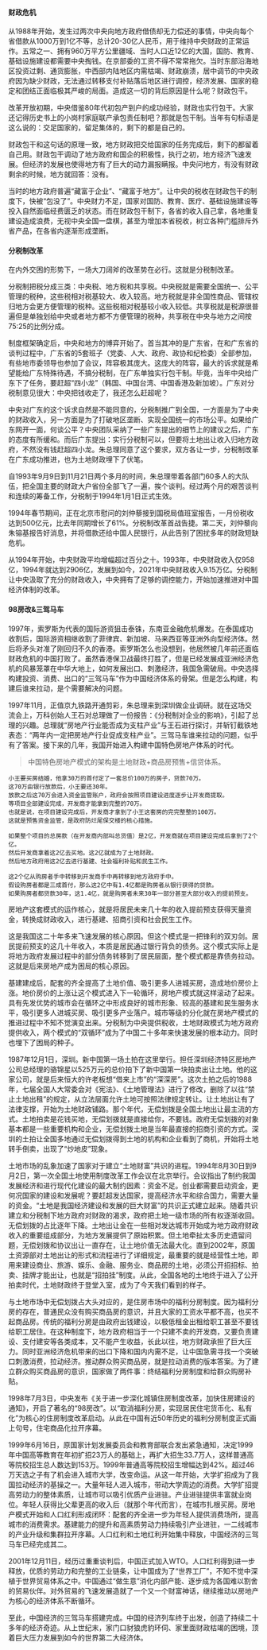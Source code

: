 #### 财政危机

从1988年开始，发生过两次中央向地方政府借债却无力偿还的事情，中央向每个省借款从1000万到1亿不等，总计20-30亿人民币，用于维持中央财政的正常运作。五常之一、拥有960万平方公里疆域、当时人口近12亿的大国，国防、教育、基础设施建设都需要中央掏钱。在京部委的工资不得不常常拖欠。当时东部沿海地区投资过剩、通货膨胀，中西部内陆地区内需枯竭、财政崩溃，居中调节的中央政府因为缺少财政，无法通过转移支付补贴落后地区进行调控，经济发展、国家的稳定和团结正面临极其严峻的局面。造成这一切的背后原因是什么呢？财政包干。

改革开放初期，中央借鉴80年代初包产到户的成功经验，财政也实行包干。大家还记得历史书上的小岗村家庭联产承包责任制吧？那就是包干制。当年有句标语是这么说的：交足国家的，留足集体的，剩下的都是自己的。

财政包干和这句话的原理一致，地方财政把交给国家的任务完成后，剩下的都留着自己用。财政包干调动了地方政府和国企的积极性，执行之初，地方经济飞速发展。但经济的发展也使得地方有了巨大的动力漏报瞒报。中央问地方，有没有财政剩余的时候，地方就回答：没有。

当时的地方政府普遍“藏富于企业”、“藏富于地方”。让中央的税收在财政包干的制度下，快被“包没了”。中央财力不足，国家对国防、教育、医疗、基础设施建设等投入自然面临经费匮乏的状态。而在财政包干制下，各省的收入自己拿，各地重复建设造成浪费，无视中央全国一盘棋，甚至为增加本省税收，树立各种门槛排斥外省产品，在各省内逐渐形成垄断。

#### 分税制改革

在内外交困的形势下，一场大刀阔斧的改革势在必行。这就是分税制改革。

分税制把税分成三类：中央税、地方税和共享税。中央税就是需要全国统一、公平管理的税种，这些税相对税基较大、收入较高。地方税就是非全国性商品、管辖权归地方会更方便管理的税种。这些税相对税基较小收入较低。共享税就是税源很普遍但是单独划给中央或者地方都不方便管理的税种，共享税在中央与地方之间按75∶25的比例分成。

制度框架确定后，中央和地方的博弈开始了。首当其冲的是广东省，在和广东省的谈判过程中，广东省的5套班子（党委、人大、政府、政协和纪检委）全部参加，有些地市委领导也参加了会议，阵容极其庞大。这庞大的阵容，最大的诉求就是希望能给广东特殊待遇，不搞分税制，在广东单独实行包干制。毕竟，当年中央给广东下了任务，要赶超“四小龙”（韩国、中国台湾、中国香港及新加坡）。广东对分税制意见很大：中央把钱收走了，我还怎么赶超呢？

中央对广东的这个诉求自然是不能同意的，分税制推广到全国，一方面是为了中央的财政收入，另一方面是为了打破地区垄断、实现全国统一的市场公平。如果给广东网开一面，何谈公平？中央团队采纳了一些广东提出的细节上的建议之后，广东的态度有所缓和。而后广东提出：实行分税制可以，但要将土地出让收入归地方政府，不然没有钱赶超四小龙。朱总理同意了这个要求，双方各让一步，分税制改革在广东成功推进，也为土地财政埋下了伏笔。

自1993年9月9日到11月21日两个多月的时间，朱总理带着各部门60多人的大队伍，把全国主要的财政大户省份全部飞了一遍，挨个谈判。经过两个月的艰苦谈判和连续的筹备工作，分税制于1994年1月1日正式生效。

1994年春节期间，正在北京市慰问的刘仲藜接到国税局值班室报告，一月份税收达到500亿元，比去年同期增长了61%。分税制改革首战告捷。第二天，刘仲藜向朱镕基报告好消息，并将借款还给中国人民银行，从此告别了困扰多年的财政短缺危机。

从1994年开始，中央财政平均增幅超过百分之十。1993年，中央财政收入仅958亿，1994年就达到2906亿，发展到如今，2021年中央财政收入9.15万亿。分税制让中央汲取了充分的财政收入，中央拥有了足够的调控能力，开始加速推进对中国经济体制的改革。

#### 98房改&三驾马车

1997年，索罗斯为代表的国际游资狙击泰铢，东南亚金融危机爆发。在泰国成功收割后，国际游资相继收割了菲律宾、新加坡、马来西亚等亚洲外向型经济体。然后将矛头对准了刚回归不久的香港。索罗斯怎么也没想到，他居然被几年前还面临财政危机的中国打败了。虽然香港保卫战最终打胜了，但是已经发展成亚洲经济危机的风暴笼罩在中华大地上，如何发展出口、刺激经济，我国急需破局。中央选择构建投资、消费、出口的“三驾马车”作为中国经济体系的骨架。但是怎么构建，构建后谁来拉动，是个需要解决的问题。

1997年11月，正值京九铁路开通剪彩，朱总理来到深圳做企业调研。就在这场交流会上，万科创始人王石对总理做了一份报告：《分税制对企业的影响》，引起了总理的兴趣。总理就“房地产行业能否成为支柱产业”与王石进行探讨，并斩钉截铁地表态：“两年内一定把房地产行业促成支柱产业”。三驾马车谁来拉动的问题，似乎有了答案。接下来的几年，我国开始进入构建中国特色房地产体系的时代。

> 中国特色房地产模式的架构是土地财政+商品房预售+信贷体系。

```
小王要买房结婚，他拿30万的首付定了一套总价100万的房子，贷款70万。
这70万由银行放款后，小王要还30年。
放款之后这70万会进入资金监管账户，政府会按照项目建设进度逐步让开发商提取。
等项目全部建设完成，开发商才能拿到完整的70万。
也就是说，在项目建设完成后，开发商才拿到了小王这套房的完完整整的100万。
这就是预售资金监管，是政府防烂尾保交楼的核心措施。

如果整个项目的总房款（在开发商内部叫总货值）是2亿，开发商就在项目建设完成后拿到了2个亿。
然后开发商拿着这2亿去买地。这2亿就成为了土地财政。
然后地方政府用这2亿去进行基建、社会福利补贴和民生工作。

这2个亿从购房者手中转移到开发商手中再转移到地方政府手中。
假设购房者都是三成首付，那么这2亿中有1.4亿都是购房者从银行获得的贷款。
如果购房者都贷款30年，这1.4亿，就是购房者未来30年一部分甚至大部分收入的提前预支。
```

房地产这套模式的运作核心，就是将居民未来几十年的收入提前预支获得天量资金，转换成财政收入，进行基建、招商引资和社会民生工作。

这是我国这二十年多来飞速发展的核心原因。但这个模式是一把锋利的双刃剑。居民提前预支的这几十年收入，本质是居民通过银行背负的债务。这个模式实际上是将地方政府发展过程中的部分债务转移到了居民层面，整个模式都是靠债务拉动。这就是后来房地产成为困局的核心原因。

基建建成后，配套的齐全提高了土地价值、吸引更多人进城买房，造成地价房价上涨。地价房价的上涨让这个模式进入下一轮循环，房地产模式就这样滚动了起来。具有先发优势的城市会在循环之中形成良好的城市形象、较高的基建和民生服务水平，吸引更多人进城买房、吸引更多产业落户。城市等级的分化就在房地产模式的推进过程中不知不觉演变出来。分税制为中央提供税收，土地财政模式为地方政府提供收入，两个模式的“双循环”成为了中国二十多年来快速发展的根本动力。同时也埋下了困局的种子。

1987年12月1日，深圳。新中国第一场土拍在这里举行。担任深圳经济特区房地产公司总经理的骆锦星以525万元的总价拍下了新中国第一块拍卖出让土地。他的这家公司，就是后来恒大的许老板想“借来上市”的“深深房”。这次土拍之后的1988年，七届全国人大常委会对《宪法》、《土地管理法》进行了修改，删除了以往“禁止土地出租”的规定，从立法层面允许土地可按照法律规定转让。让土地出让有了法律支撑，开始为土地财政铺路。那个年代，无偿划拨是全国土地出让最主流的方式。土地拍卖是花钱买地，无偿划拨就是直接给你，不要钱。政府无偿划拨的对象基本都是一些重要机构和企业，无偿划拨土地是当年最直接的招商引资的方式。深圳的土拍让全国多地通过无偿划拨得到土地的机构和企业看到了商机，开始将土地转手倒卖，出现了“炒地皮”现象。

土地市场的乱象加速了国家对于建立“土地财富”共识的进程。1994年8月30日到9月2日，第一次全国土地使用制度改革工作会议在北京举行。会议指出了制约我国发展经济和进行现代化建设的最大制约因素：资金不足。创业都需要启动资金，更何况国家的建设和发展呢？要赶超发达国家，提高经济水平和综合国力，需要大量的资金。“土地是我国经济建设和发展的巨大财富”的共识正式建立起来。随着共识建立和分税制下地方政府对财政的渴求，政府把土地一级市场的所有权逐渐收回。无偿划拨的占比逐年下降。土地出让金在一些相对发达城市开始成为地方政府财政收入的重要组成部分，为地方发展提供了原始积累。但土地牵扯太多历史遗留问题，无偿划拨和协议出让一直存在，让土地价值无法最大化。直到2002年，原国土资源部对土地出让的形式和流程进行了详细规定，最重要的就是经营性土地，即用来建设商业、旅游、娱乐、金融、服务业、商品房的土地，必须公开招招标、拍卖、挂牌才能出让，也就是“招拍挂”制度。从此，全国各地的土地终于进入了公开拍卖时代，土地财政终于登堂入室，成为了今天我们看到的样子。

与土地市场中无偿划拨占大头对应的，是住房市场中的福利分房制度。因为福利分房的存在，普通民众没有购买商品房的意识，并且大家的工资水平都不高，也买不起商品房。传统的福利分房是由政府出钱建设，以极低租金出租给职工甚至不要钱给职工居住。在这种制度下，地方政府相当于一个只建不卖的开发商，又要负责建设、支付建安等各类成本，又不能产生收益，长此以往，地方财政承担了巨大压力。同时亚洲经济危机带来的出口下降和国内内需不足，让中国急需寻找一个突破口刺激消费，拉动经济。推动群众购买商品房，就是拉动消费的版本答案。为了建立群众购买商品房的意识，国家做了两件事：终结福利分房制度和给群众购房补贴。

1998年7月3日，中央发布《关于进一步深化城镇住房制度改革，加快住房建设的通知》，开启了著名的“98房改”。以“取消福利分房，实现居民住宅货币化、私有化”为核心的住房制度改革启动。从此在中国有近50年历史的福利分房制度正式画上句号，住宅商品化拉开序幕。

1999年6月16日，原国家计划发展委员会和教育部联合发出紧急通知，决定1999年中国高等教育在年初扩招23万人的基础上，再扩大招生33.7万人，这样普通高等院校招生总人数达到153万。1999年普通高等院校招生增幅达到42%。超过46万天选之子有了机会进入城市大学，改变命运。从这一年开始，大学扩招成为了我国拉动经济的基操之一。大量年轻人进入城市，带动大学周边的消费。大学扩招提高劳动力的整体素质，让城市可以吸引优质产业进驻。产业进驻提供丰富就业岗位。年轻人获得比父辈更高的收入后（就那个年代而言），在城市扎根买房。房地产模式开始和人口红利形成闭环：配套的齐全进一步为年轻人提供消费场所，提高城市的消费需求。基建能力的提升和高素质劳动力持续吸引产业进驻，一二线城市的产业升级和集群拉开序幕。人口红利和土地红利开始集中释放，中国经济的三驾马车已经完成其二。

2001年12月11日，经历过重重谈判后，中国正式加入WTO。人口红利得到进一步释放，优质的劳动力和完整的工业链条，让中国成为了“世界工厂”，不知不觉中深植于世界贸易体系之中。中国通过“做生意”消化内部产能、逐步成为各国难以割舍的贸易伙伴。对外贸易的飞速发展造就了一个又一个财富神话，继续推动以房地产为核心的经济体系不断循环。

至此，中国经济的三驾马车搭建完成。中国的经济列车终于出发，创造了持续二十多年的经济奇迹。从上世纪末，家门口豺狼虎豹环伺、家里面财政枯竭的困境，顶着巨大压力发展到如今的世界第二大经济体。

